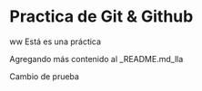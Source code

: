 # Practica de Git & Github
ww
Está es una práctica

Agregando más contenido al _README.md_lla

Cambio de prueba


